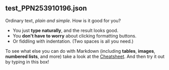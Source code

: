 test_PPN253910196.json
----------------------

Ordinary text, *plain and simple*. How is it good for you?

- You just **type naturally**, and the result looks good.
- You **don't have to worry** about clicking formatting buttons.
- Or fiddling with indentation. (Two spaces is all you need.)

To see what else you can do with Markdown (including **tables**, **images**, **numbered lists**, and more) take a look at the [Cheatsheet][1]. And then try it out by typing in this box!

[1]: https://github.com/adam-p/markdown-here/wiki/Markdown-Here-Cheatsheet
